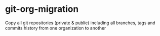# git-org-migration
Copy all git repositories (private &amp; public) including all branches, tags and commits history from one organization to another
